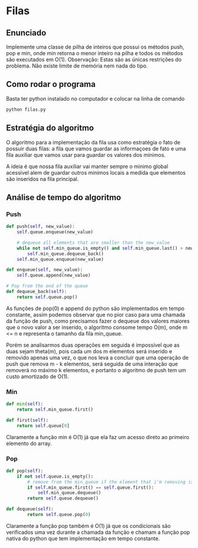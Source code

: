 # Filas

## Enunciado

Implemente uma classe de pilha de inteiros que possui os métodos push​, pop​ e min​, onde min​ retorna o menor inteiro na pilha e todos​ os métodos são executados em O(1)​.
Observação:​ Estas são as únicas restrições do problema. Não existe limite de memória nem nada do tipo.

## Como rodar o programa

Basta ter python instalado no computador e colocar na linha de comando
```bash
python filas.py
```


## Estratégia do algoritmo

O algoritmo para a implementação da fila usa como estratégia o fato de possuir duas filas: a fila que vamos guardar as informaçoes de fato e uma fila auxiliar que vamos usar para guardar os valores dos minimos.

A ideia é que nossa fila auxiliar vai manter sempre o minimo global acessivel alem de guardar outros minimos locais a medida que elementos são inseridos na fila principal.


## Análise de tempo do algoritmo

### Push
```python
def push(self, new_value):
	self.queue.enqueue(new_value)

	# dequeue all elements that are smaller than the new_value
	while not self.min_queue.is_empty() and self.min_queue.last() > new_value:
		self.min_queue.dequeue_back()
	self.min_queue.enqueue(new_value)

def enqueue(self, new_value):
	self.queue.append(new_value)

# Pop from the end of the queue
def dequeue_back(self):
	return self.queue.pop()
```
As funções de pop(0) e append do python são implementados em tempo constante, assim podemos observar que no pior caso para uma chamada da função de push, como precisamos fazer o dequeue dos valores maiores que o novo valor a ser inserido, o algoritmo consome tempo O(m), onde m <= n e representa o tamanho da fila min_queue.

Porém se analisarmos duas operações em seguida é impossível que as duas sejam theta(m), pois cada um dos m elementos será inserido e removido apenas uma vez, o que nos leva a concluir que uma operação de push que remova m - k elementos, será seguida de uma interação que removerá no máximo k elementos, e portanto o algoritmo de push tem um custo amortizado de O(1).

### Min

```python
def min(self):
	return self.min_queue.first()

def first(self):
	return self.queue[0]
```
Claramente a função min é O(1) já que ela faz um acesso direto ao primeiro elemento do array.


### Pop

```python
def pop(self):
	if not self.queue.is_empty():
		# remove from the min_queue if the element that i'm removing is the minimum 
		if self.min_queue.first() == self.queue.first():
			self.min_queue.dequeue()
		return self.queue.dequeue()

def dequeue(self):
    	return self.queue.pop(0)
```
Claramente a função pop também é O(1) já que os condicionais são verificados uma vez durante a chamada da função e chamam a função pop nativa do python que tem implementação em tempo constante.

